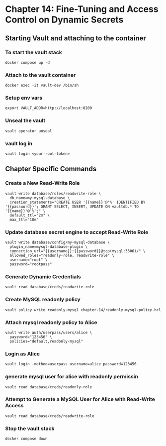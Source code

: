 # Chapter 14: Fine-Tuning and Access Control on Dynamic Secrets

## Starting Vault and attaching to the container

### To start the vault stack
```
docker compose up -d
```

### Attach to the vault container
```
docker exec -it vault-dev /bin/sh
```

### Setup env vars
```
export VAULT_ADDR=http://localhost:8200
```

### Unseal the vault
```
vault operator unseal
```
### vault log in
```
vault login <your-root-token>
```

## Chapter Specific Commands

### Create a New Read-Write Role
```
vault write database/roles/readwrite-role \
  db_name=my-mysql-database \
  creation_statements="CREATE USER '{{name}}'@'%' IDENTIFIED BY '{{password}}'; GRANT SELECT, INSERT, UPDATE ON vaultdb.* TO '{{name}}'@'%';" \
  default_ttl="2m" \
  max_ttl="10m"
```

### Update database secret engine to accept Read-Write Role
```
vault write database/config/my-mysql-database \
  plugin_name=mysql-database-plugin \
  connection_url="{{username}}:{{password}}@tcp(mysql:3306)/" \
  allowed_roles="readonly-role, readwrite-role" \
  username="root" \
  password="rootpass"
```

### Generate Dynamic Credentials
```
vault read database/creds/readwrite-role
```

### Create MySQL readonly policy
```
vault policy write readonly-mysql chapter-14/readonly-mysql-policy.hcl
```

### Attach mysql readonly policy to Alice
```
vault write auth/userpass/users/alice \
  password="123456" \
  policies="default,readonly-mysql"
```

### Login as Alice
```
vault login -method=userpass username=alice password=123456
```

### generate mysql user for alice with readonly permissin
```
vault read database/creds/readonly-role
```

### Attempt to Generate a MySQL User for Alice with Read-Write Access
```
vault read database/creds/readwrite-role
```

### Stop the vault stack
```
docker compose down
```